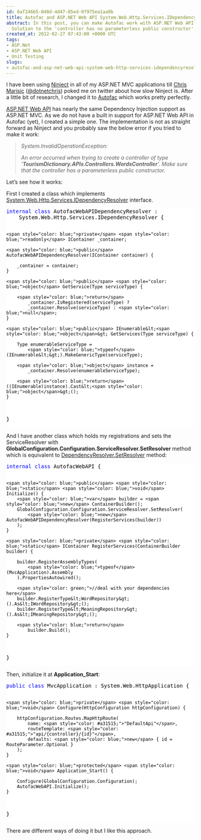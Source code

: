 ```yaml
---
id: 6af246b5-048d-4d47-85ed-0f975ea1aa9b
title: Autofac and ASP.NET Web API System.Web.Http.Services.IDependencyResolver Integration
abstract: In this post, you can make Autofac work with ASP.NET Web API System.Web.Http.Services.IDependencyResolver.
  Solution to the 'controller has no parameterless public constructor' error.
created_at: 2012-02-27 07:43:00 +0000 UTC
tags:
- ASP.Net
- ASP.NET Web API
- Unit Testing
slugs:
- autofac-and-asp-net-web-api-system-web-http-services-idependencyresolver-integration
---
```


<p>I have been using <a target="_blank" href="http://www.ninject.org/" title="http://www.ninject.org/">Ninject</a> in all of my ASP.NET MVC applications till <a target="_blank" href="http://dotnetchris.wordpress.com/" title="http://dotnetchris.wordpress.com/">Chris Marisic</a> (<a target="_blank" href="https://twitter.com/dotnetchris" title="https://twitter.com/dotnetchris">@dotnetchris</a>) poked me on twitter about how slow Ninject is. After a little bit of research, I changed it to <a target="_blank" href="http://code.google.com/p/autofac/" title="http://code.google.com/p/autofac/">Autofac</a> which works pretty perfectly.</p>
<p><a target="_blank" href="http://www.asp.net/web-api" title="http://www.tugberkugurlu.com/archive/getting-started-with-asp-net-web-api-tutorials-videos-samples">ASP.NET Web API</a> has nearly the same Dependency Injection support as ASP.NET MVC. As we do not have a built in support for ASP.NET Web API in Autofac (yet), I created a simple one. The implementation is not as straight forward as Ninject and you probably saw the below error if you tried to make it work:</p>
<blockquote>
<p><em>System.InvalidOperationException:</em></p>
<p><em>An error occurred when trying to create a controller of type '<strong>TourismDictionary.APIs.Controllers.WordsController</strong>'. Make sure that the controller has a parameterless public constructor.</em></p>
</blockquote>
<p>Let&rsquo;s see how it works:</p>
<p>First I created a class which implements <a target="_blank" href="http://msdn.microsoft.com/en-us/library/system.web.http.services.idependencyresolver(v=vs.108).aspx" title="http://msdn.microsoft.com/en-us/library/system.web.http.services.idependencyresolver(v=vs.108).aspx">System.Web.Http.Services.IDependencyResolver</a> interface.</p>
<div class="code-wrapper border-shadow-1">
<div style="background-color: white; color: black;">
<pre><span style="color: blue;">internal</span> <span style="color: blue;">class</span> AutofacWebAPIDependencyResolver : 
    System.Web.Http.Services.IDependencyResolver {

    <span style="color: blue;">private</span> <span style="color: blue;">readonly</span> IContainer _container;

    <span style="color: blue;">public</span> AutofacWebAPIDependencyResolver(IContainer container) {

        _container = container;
    }

    <span style="color: blue;">public</span> <span style="color: blue;">object</span> GetService(Type serviceType) {

        <span style="color: blue;">return</span> 
            _container.IsRegistered(serviceType) ? 
            _container.Resolve(serviceType) : <span style="color: blue;">null</span>;
    }

    <span style="color: blue;">public</span> IEnumerable&lt;<span style="color: blue;">object</span>&gt; GetServices(Type serviceType) {

        Type enumerableServiceType = 
            <span style="color: blue;">typeof</span>(IEnumerable&lt;&gt;).MakeGenericType(serviceType);
            
        <span style="color: blue;">object</span> instance = 
            _container.Resolve(enumerableServiceType);
            
        <span style="color: blue;">return</span> ((IEnumerable)instance).Cast&lt;<span style="color: blue;">object</span>&gt;();
    }
}</pre>
</div>
</div>
<p>And I have another class which holds my registrations and sets the ServiceResolver with <strong>GlobalConfiguration.Configuration.ServiceResolver.SetResolver </strong>method which is equivalent to <a target="_blank" href="http://msdn.microsoft.com/en-us/library/hh835218(v=vs.108).aspx" title="http://msdn.microsoft.com/en-us/library/hh835218(v=vs.108).aspx">DependencyResolver.SetResolver</a> method:</p>
<div class="code-wrapper border-shadow-1">
<div style="background-color: white; color: black;">
<pre><span style="color: blue;">internal</span> <span style="color: blue;">class</span> AutofacWebAPI {

    <span style="color: blue;">public</span> <span style="color: blue;">static</span> <span style="color: blue;">void</span> Initialize() {
        <span style="color: blue;">var</span> builder = <span style="color: blue;">new</span> ContainerBuilder();
        GlobalConfiguration.Configuration.ServiceResolver.SetResolver(
            <span style="color: blue;">new</span> AutofacWebAPIDependencyResolver(RegisterServices(builder))
        );
    }

    <span style="color: blue;">private</span> <span style="color: blue;">static</span> IContainer RegisterServices(ContainerBuilder builder) {

        builder.RegisterAssemblyTypes(
            <span style="color: blue;">typeof</span>(MvcApplication).Assembly
        ).PropertiesAutowired();

        <span style="color: green;">//deal with your dependencies here</span>
        builder.RegisterType&lt;WordRepository&gt;().As&lt;IWordRepository&gt;();
        builder.RegisterType&lt;MeaningRepository&gt;().As&lt;IMeaningRepository&gt;();

        <span style="color: blue;">return</span>
            builder.Build();
    }
}</pre>
</div>
</div>
<p>Then, initialize it at <strong>Application_Start</strong>:</p>
<div class="code-wrapper border-shadow-1">
<div style="background-color: white; color: black;">
<pre><span style="color: blue;">public</span> <span style="color: blue;">class</span> MvcApplication : System.Web.HttpApplication {

    <span style="color: blue;">private</span> <span style="color: blue;">void</span> Configure(HttpConfiguration httpConfiguration) {

        httpConfiguration.Routes.MapHttpRoute(
            name: <span style="color: #a31515;">"DefaultApi"</span>,
            routeTemplate: <span style="color: #a31515;">"api/{controller}/{id}"</span>,
            defaults: <span style="color: blue;">new</span> { id = RouteParameter.Optional }
        );
    }

    <span style="color: blue;">protected</span> <span style="color: blue;">void</span> Application_Start() {

        Configure(GlobalConfiguration.Configuration);
        AutofacWebAPI.Initialize();
    }

}</pre>
</div>
</div>
<p>There are different ways of doing it but I like this approach.</p>